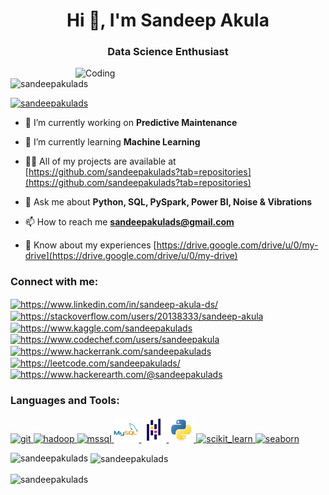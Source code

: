 <h1 align="center">Hi 👋, I'm Sandeep Akula</h1>
<h3 align="center">Data Science Enthusiast</h3>
<img align="right" alt="Coding" width="400" src="https://camo.githubusercontent.com/5ddf73ad3a205111cf8c686f687fc216c2946a75005718c8da5b837ad9de78c9/68747470733a2f2f7468756d62732e6766796361742e636f6d2f4576696c4e657874446576696c666973682d736d616c6c2e676966">
<p align="left"> <img src="https://komarev.com/ghpvc/?username=sandeepakulads&label=Profile%20views&color=0e75b6&style=flat" alt="sandeepakulads" /> </p>

<p align="left"> <a href="https://github.com/ryo-ma/github-profile-trophy"><img src="https://github-profile-trophy.vercel.app/?username=sandeepakulads" alt="sandeepakulads" /></a> </p>

- 🔭 I’m currently working on **Predictive Maintenance**

- 🌱 I’m currently learning **Machine Learning**

- 👨‍💻 All of my projects are available at [https://github.com/sandeepakulads?tab=repositories](https://github.com/sandeepakulads?tab=repositories)

- 💬 Ask me about **Python, SQL, PySpark, Power BI, Noise & Vibrations**

- 📫 How to reach me **sandeepakulads@gmail.com**

- 📄 Know about my experiences [https://drive.google.com/drive/u/0/my-drive](https://drive.google.com/drive/u/0/my-drive)

<h3 align="left">Connect with me:</h3>
<p align="left">
<a href="https://linkedin.com/in/https://www.linkedin.com/in/sandeep-akula-ds/" target="blank"><img align="center" src="https://raw.githubusercontent.com/rahuldkjain/github-profile-readme-generator/master/src/images/icons/Social/linked-in-alt.svg" alt="https://www.linkedin.com/in/sandeep-akula-ds/" height="30" width="40" /></a>
<a href="https://stackoverflow.com/users/https://stackoverflow.com/users/20138333/sandeep-akula" target="blank"><img align="center" src="https://raw.githubusercontent.com/rahuldkjain/github-profile-readme-generator/master/src/images/icons/Social/stack-overflow.svg" alt="https://stackoverflow.com/users/20138333/sandeep-akula" height="30" width="40" /></a>
<a href="https://kaggle.com/https://www.kaggle.com/sandeepakulads" target="blank"><img align="center" src="https://raw.githubusercontent.com/rahuldkjain/github-profile-readme-generator/master/src/images/icons/Social/kaggle.svg" alt="https://www.kaggle.com/sandeepakulads" height="30" width="40" /></a>
<a href="https://www.codechef.com/users/https://www.codechef.com/users/sandeepakula" target="blank"><img align="center" src="https://cdn.jsdelivr.net/npm/simple-icons@3.1.0/icons/codechef.svg" alt="https://www.codechef.com/users/sandeepakula" height="30" width="40" /></a>
<a href="https://www.hackerrank.com/https://www.hackerrank.com/sandeepakulads" target="blank"><img align="center" src="https://raw.githubusercontent.com/rahuldkjain/github-profile-readme-generator/master/src/images/icons/Social/hackerrank.svg" alt="https://www.hackerrank.com/sandeepakulads" height="30" width="40" /></a>
<a href="https://www.leetcode.com/https://leetcode.com/sandeepakulads/" target="blank"><img align="center" src="https://raw.githubusercontent.com/rahuldkjain/github-profile-readme-generator/master/src/images/icons/Social/leet-code.svg" alt="https://leetcode.com/sandeepakulads/" height="30" width="40" /></a>
<a href="https://www.hackerearth.com/https://www.hackerearth.com/@sandeepakulads" target="blank"><img align="center" src="https://raw.githubusercontent.com/rahuldkjain/github-profile-readme-generator/master/src/images/icons/Social/hackerearth.svg" alt="https://www.hackerearth.com/@sandeepakulads" height="30" width="40" /></a>
</p>

<h3 align="left">Languages and Tools:</h3>
<p align="left"> <a href="https://git-scm.com/" target="_blank" rel="noreferrer"> <img src="https://www.vectorlogo.zone/logos/git-scm/git-scm-icon.svg" alt="git" width="40" height="40"/> </a> <a href="https://hadoop.apache.org/" target="_blank" rel="noreferrer"> <img src="https://www.vectorlogo.zone/logos/apache_hadoop/apache_hadoop-icon.svg" alt="hadoop" width="40" height="40"/> </a> <a href="https://www.microsoft.com/en-us/sql-server" target="_blank" rel="noreferrer"> <img src="https://www.svgrepo.com/show/303229/microsoft-sql-server-logo.svg" alt="mssql" width="40" height="40"/> </a> <a href="https://www.mysql.com/" target="_blank" rel="noreferrer"> <img src="https://raw.githubusercontent.com/devicons/devicon/master/icons/mysql/mysql-original-wordmark.svg" alt="mysql" width="40" height="40"/> </a> <a href="https://pandas.pydata.org/" target="_blank" rel="noreferrer"> <img src="https://raw.githubusercontent.com/devicons/devicon/2ae2a900d2f041da66e950e4d48052658d850630/icons/pandas/pandas-original.svg" alt="pandas" width="40" height="40"/> </a> <a href="https://www.python.org" target="_blank" rel="noreferrer"> <img src="https://raw.githubusercontent.com/devicons/devicon/master/icons/python/python-original.svg" alt="python" width="40" height="40"/> </a> <a href="https://scikit-learn.org/" target="_blank" rel="noreferrer"> <img src="https://upload.wikimedia.org/wikipedia/commons/0/05/Scikit_learn_logo_small.svg" alt="scikit_learn" width="40" height="40"/> </a> <a href="https://seaborn.pydata.org/" target="_blank" rel="noreferrer"> <img src="https://seaborn.pydata.org/_images/logo-mark-lightbg.svg" alt="seaborn" width="40" height="40"/> </a> </p>

<p><img align="left" src="https://github-readme-stats.vercel.app/api/top-langs?username=sandeepakulads&show_icons=true&locale=en&layout=compact" alt="sandeepakulads" /></p>

<p>&nbsp;<img align="center" src="https://github-readme-stats.vercel.app/api?username=sandeepakulads&show_icons=true&locale=en" alt="sandeepakulads" /></p>

<p><img align="center" src="https://github-readme-streak-stats.herokuapp.com/?user=sandeepakulads&" alt="sandeepakulads" /></p>
